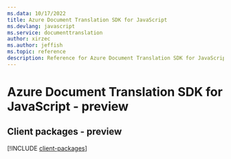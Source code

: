 ```yaml
---
ms.data: 10/17/2022
title: Azure Document Translation SDK for JavaScript
ms.devlang: javascript
ms.service: documenttranslation
author: xirzec
ms.author: jeffish
ms.topic: reference
description: Reference for Azure Document Translation SDK for JavaScript
---
```

# Azure Document Translation SDK for JavaScript - preview

## Client packages - preview
[!INCLUDE [client-packages](document-translation-client-index.md)]